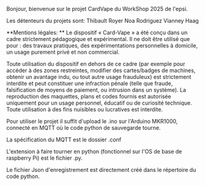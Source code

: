 Bonjour, bienvenue sur le projet CardVape du WorkShop 2025 de l'epsi.

Les détenteurs du projets sont:
Thibault Royer
Noa Rodriguez
Vianney Haag

**Mentions légales:
**
Le dispositif « Card-Vape » a été conçu dans un cadre strictement pédagogique et expérimental.
 Il ne doit être utilisé que pour :
des travaux pratiques, des expérimentations personnelles à domicile, un usage purement privé et non commercial.

Toute utilisation du dispositif en dehors de ce cadre (par exemple pour accéder à des zones restreintes, modifier des cartes/badges de machines, obtenir un avantage indu, ou tout autre usage frauduleux) est strictement interdite et peut constituer une infraction pénale (telle que fraude, falsification de moyens de paiement, ou intrusion dans un système).
La reproduction des maquettes, plans et codes fournis est autorisée uniquement pour un usage personnel, éducatif ou de curiosité technique. Toute utilisation à des fins nuisibles ou lucratives est interdite.

Pour utiliser le projet il suffit d'upload le .ino sur l'Arduino MKR1000, connecté en MQTT où le code python de sauvegarde tourne.

La spécification du MQTT est le dossier .conf

L'extension à faire tourner en python (fonctionnel sur l'OS de base de raspberry Pi) est le fichier .py.

Le fichier Json d'enregistrement est directement créé dans le répertoire du code python.
